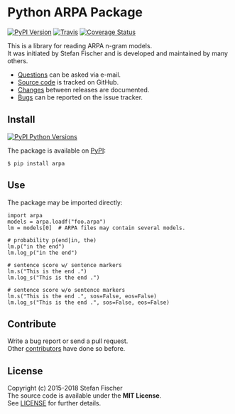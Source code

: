 Python ARPA Package
===================

[![PyPI Version](https://img.shields.io/pypi/v/arpa.svg)](https://pypi.python.org/pypi/arpa) [![Travis](https://img.shields.io/travis/sfischer13/python-arpa.svg)](https://travis-ci.org/sfischer13/python-arpa) [![Coverage Status](https://coveralls.io/repos/sfischer13/python-arpa/badge.svg?branch=master&service=github)](https://coveralls.io/github/sfischer13/python-arpa?branch=master)

This is a library for reading ARPA n-gram models.  
It was initiated by Stefan Fischer and is developed and maintained by many others.

-   [Questions](mailto:sfischer13@ymail.com) can be asked via e-mail.
-   [Source code](http://github.com/sfischer13/python-arpa) is tracked on GitHub.
-   [Changes](https://github.com/sfischer13/python-arpa/blob/master/HISTORY.md) between releases are documented.
-   [Bugs](https://github.com/sfischer13/python-arpa/issues) can be reported on the issue tracker.

Install
-------

[![PyPI Python Versions](https://img.shields.io/pypi/pyversions/arpa.svg)](https://pypi.python.org/pypi/arpa)

The package is available on [PyPI](https://pypi.python.org/pypi/arpa):

    $ pip install arpa

Use
---

The package may be imported directly:

    import arpa
    models = arpa.loadf("foo.arpa")
    lm = models[0]  # ARPA files may contain several models.

    # probability p(end|in, the)
    lm.p("in the end")
    lm.log_p("in the end")

    # sentence score w/ sentence markers
    lm.s("This is the end .")
    lm.log_s("This is the end .")

    # sentence score w/o sentence markers
    lm.s("This is the end .", sos=False, eos=False)
    lm.log_s("This is the end .", sos=False, eos=False)

Contribute
----------

Write a bug report or send a pull request.  
Other [contributors](https://github.com/sfischer13/python-arpa/graphs/contributors) have done so before.

License
-------

Copyright (c) 2015-2018 Stefan Fischer  
The source code is available under the **MIT License**.  
See [LICENSE](https://github.com/sfischer13/python-arpa/blob/master/LICENSE) for further details.

